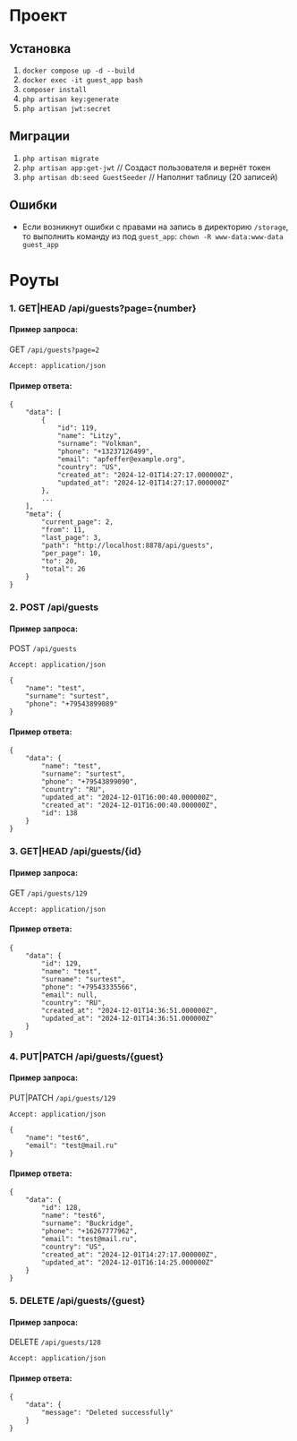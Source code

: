 # Проект

## Установка

1. ```docker compose up -d --build```
2. ```docker exec -it guest_app bash```
3. ```composer install```
4. ```php artisan key:generate```
5. ```php artisan jwt:secret```

## Миграции

1. ```php artisan migrate```
2. ```php artisan app:get-jwt``` // Создаст пользователя и вернёт токен
3. ```php artisan db:seed GuestSeeder```  // Наполнит таблицу (20 записей)

## Ошибки

- Если возникнут ошибки с правами на запись в директорию ```/storage```, то выполнить команду из под ```guest_app```:
  ```chown -R www-data:www-data guest_app```

# Роуты

### 1. GET|HEAD /api/guests?page={number}

#### Пример запроса:
GET ```/api/guests?page=2```
```
Accept: application/json
```
#### Пример ответа:
```
{
    "data": [
        {
            "id": 119,
            "name": "Litzy",
            "surname": "Volkman",
            "phone": "+13237126499",
            "email": "apfeffer@example.org",
            "country": "US",
            "created_at": "2024-12-01T14:27:17.000000Z",
            "updated_at": "2024-12-01T14:27:17.000000Z"
        },
        ...
    ],
    "meta": {
        "current_page": 2,
        "from": 11,
        "last_page": 3,
        "path": "http://localhost:8878/api/guests",
        "per_page": 10,
        "to": 20,
        "total": 26
    }
}
```
### 2. POST /api/guests

#### Пример запроса:
POST ```/api/guests```
```
Accept: application/json

{
    "name": "test",
    "surname": "surtest",
    "phone": "+79543899089"
}
```
#### Пример ответа:
```
{
    "data": {
        "name": "test",
        "surname": "surtest",
        "phone": "+79543899090",
        "country": "RU",
        "updated_at": "2024-12-01T16:00:40.000000Z",
        "created_at": "2024-12-01T16:00:40.000000Z",
        "id": 138
    }
}
```

### 3. GET|HEAD /api/guests/{id}

#### Пример запроса:
GET ```/api/guests/129```
```
Accept: application/json
```
#### Пример ответа:
```
{
    "data": {
        "id": 129,
        "name": "test",
        "surname": "surtest",
        "phone": "+79543335566",
        "email": null,
        "country": "RU",
        "created_at": "2024-12-01T14:36:51.000000Z",
        "updated_at": "2024-12-01T14:36:51.000000Z"
    }
}
```

### 4. PUT|PATCH /api/guests/{guest}

#### Пример запроса:
PUT|PATCH ```/api/guests/129```
```
Accept: application/json

{
    "name": "test6",
    "email": "test@mail.ru"
}
```
#### Пример ответа:
```
{
    "data": {
        "id": 128,
        "name": "test6",
        "surname": "Buckridge",
        "phone": "+16267777962",
        "email": "test@mail.ru",
        "country": "US",
        "created_at": "2024-12-01T14:27:17.000000Z",
        "updated_at": "2024-12-01T16:14:25.000000Z"
    }
}
```

### 5. DELETE /api/guests/{guest}

#### Пример запроса:
DELETE ```/api/guests/128```
```
Accept: application/json
```

#### Пример ответа:
```
{
    "data": {
        "message": "Deleted successfully"
    }
}
```